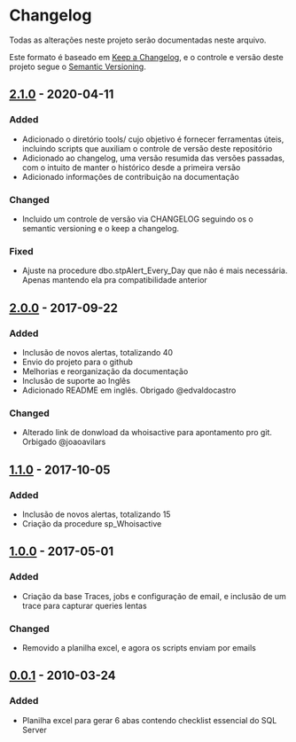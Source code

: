 ﻿# Changelog

Todas as alterações neste projeto serão documentadas neste arquivo.

Este formato é baseado em [Keep a Changelog](https://keepachangelog.com/en/1.0.0/), e o controle e versão deste projeto segue o [Semantic Versioning](https://semver.org/spec/v2.0.0.html).

## [2.1.0] - 2020-04-11

### Added

- Adicionado o diretório tools/ cujo objetivo é fornecer ferramentas úteis, incluindo scripts que auxiliam o controle de versão deste repositório
- Adicionado ao changelog, uma versão resumida das versões passadas, com o intuito de manter o histórico desde a primeira versão
- Adicionado informações de contribuição na documentação

### Changed

- Incluido um controle de versão via CHANGELOG seguindo os o semantic versioning e o keep a changelog.

### Fixed

- Ajuste na procedure dbo.stpAlert_Every_Day que não é mais necessária. Apenas mantendo ela pra compatibilidade anterior

## [2.0.0] - 2017-09-22

### Added

- Inclusão de novos alertas, totalizando 40
- Envio do projeto para o github
- Melhorias e reorganização da documentação
- Inclusão de suporte ao Inglês
- Adicionado README em inglês. Obrigado @edvaldocastro

### Changed

- Alterado link de donwload da whoisactive para apontamento pro git. Orbigado @joaoavilars

## [1.1.0] - 2017-10-05

### Added

- Inclusão de novos alertas, totalizando 15
- Criação da procedure sp_Whoisactive

## [1.0.0] - 2017-05-01

### Added

- Criação da base Traces, jobs e configuração de email, e inclusão de um trace para capturar queries lentas

### Changed

- Removido a planilha excel, e agora os scripts enviam por emails

## [0.0.1] - 2010-03-24

### Added

- Planilha excel para gerar 6 abas contendo checklist essencial do SQL Server



[2.1.0]: https://github.com/soupowertuning/Script_SQLServer_Alerts/compare/v2.0.0...v2.1.0
[2.0.0]: https://www.fabriciolima.net/blog/2019/09/22/passo-a-passo-de-como-criar-40-alertas-para-monitorar-seu-sql-server/
[1.1.0]: https://www.fabriciolima.net/blog/2017/10/05/video-criando-15-alertas-no-sql-server-em-apenas-5-minutos/
[1.0.0]: https://www.fabriciolima.net/blog/2017/05/01/criando-um-e-mail-de-checklist-diario-no-sql-server/
[0.0.1]: https://www.fabriciolima.net/blog/2010/03/24/criando-um-checklist-automatico-do-banco-de-dados/
